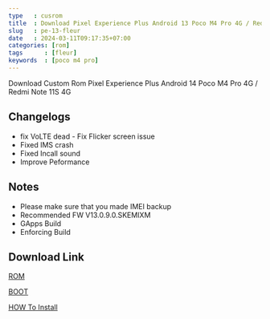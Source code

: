 ```yaml
---
type   : cusrom
title  : Download Pixel Experience Plus Android 13 Poco M4 Pro 4G / Redmi Note 11S 4G
slug   : pe-13-fleur
date   : 2024-03-11T09:17:35+07:00
categories: [rom]
tags      : [fleur]
keywords  : [poco m4 pro]
---
```


Download Custom Rom Pixel Experience Plus Android 14 Poco M4 Pro 4G / Redmi Note 11S 4G


## Changelogs
- fix VoLTE dead 
- Fix Flicker screen issue
- Fixed IMS crash
- Fixed Incall sound
- Improve Peformance

## Notes
- Please make sure that you made IMEI backup
- Recommended FW V13.0.9.0.SKEMIXM
- GApps Build
- Enforcing Build

## Download Link
[ROM](https://devuploads.com/aj8e7yr41s6s)

[BOOT](https://t.me/EricoProject/211)

[HOW To Install](https://telegra.ph/HOW-TO-FLASH-CUSTOM-ROM-IN-FLEUR-05-09)